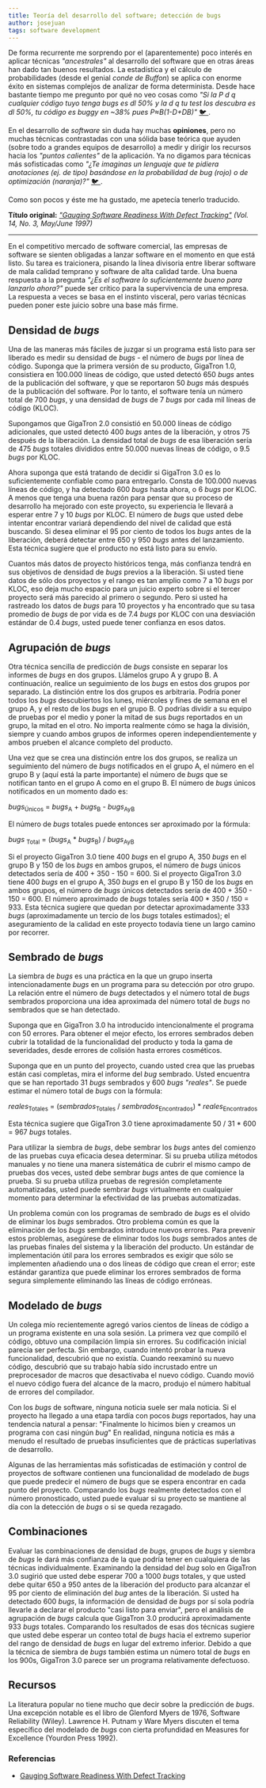 ```yaml
---
title: Teoría del desarrollo del software; detección de bugs
author: josejuan
tags: software development
---
```


De forma recurrente me sorprendo por el (aparentemente) poco interés en aplicar técnicas _"ancestrales"_ al desarrollo del software que en otras áreas han dado tan buenos resultados. La estadística y el cálculo de probabilidades (desde el genial _conde de Buffon_) se aplica con enorme éxito en sistemas complejos de analizar de forma determinista. Desde hace bastante tiempo me pregunto por qué no veo cosas como _"Si la P d q cualquier código tuyo tenga bugs es dl 50% y la d q tu test los descubra es dl 50%, tu código es buggy en ~38% pues P≈B(1-D+DB)"_ <a href="https://twitter.com/__josejuan__/status/648138545660620800">🐦 </a>.

En el desarrollo de _software_ sin duda hay muchas **opiniones**, pero no muchas técnicas contrastadas con una sólida base teórica que ayuden (sobre todo a grandes equipos de desarrollo) a medir y dirigir los recursos hacia los _"puntos calientes"_ de la aplicación. Ya no digamos para técnicas más sofisticadas como _"¿Te imaginas un lenguaje que te pidiera anotaciones (ej. de tipo) basándose en la probabilidad de bug (rojo) o de optimización (naranja)?"_ <a href="https://twitter.com/__josejuan__/status/406050784984309760">🐦 </a>.

Como son pocos y éste me ha gustado, me apetecía tenerlo traducido.

**Título original:** <a href="http://stevemcconnell.com/articles/gauging-software-readiness-with-defect-tracking/">_"Gauging Software Readiness With Defect Tracking"_</a> _(Vol. 14, No. 3, May/June 1997)_

-----------------------------------------------

En el competitivo mercado de software comercial, las empresas de software se sienten obligadas a lanzar software en el momento en que está listo. Su tarea es traicionera, pisando la línea divisoria entre liberar software de mala calidad temprano y software de alta calidad tarde. Una buena respuesta a la pregunta _"¿Es el software lo suficientemente bueno para lanzarlo ahora?"_ puede ser crítico para la supervivencia de una empresa. La respuesta a veces se basa en el instinto visceral, pero varias técnicas pueden poner este juicio sobre una base más firme.

## Densidad de _bugs_

Una de las maneras más fáciles de juzgar si un programa está listo para ser liberado es medir su densidad de _bugs_ - el número de _bugs_ por línea de código. Suponga que la primera versión de su producto, GigaTron 1.0, consistiera en 100.000 líneas de código, que usted detectó 650 _bugs_ antes de la publicación del software, y que se reportaron 50 _bugs_ más después de la publicación del software. Por lo tanto, el software tenía un número total de 700 _bugs_, y una densidad de _bugs_ de 7 _bugs_ por cada mil líneas de código (KLOC).

Supongamos que GigaTron 2.0 consistió en 50.000 líneas de código adicionales, que usted detectó 400 _bugs_ antes de la liberación, y otros 75 después de la liberación. La densidad total de _bugs_ de esa liberación sería de 475 _bugs_ totales divididos entre 50.000 nuevas líneas de código, o 9.5 _bugs_ por KLOC.

Ahora suponga que está tratando de decidir si GigaTron 3.0 es lo suficientemente confiable como para entregarlo. Consta de 100.000 nuevas líneas de código, y ha detectado 600 _bugs_ hasta ahora, o 6 _bugs_ por KLOC. A menos que tenga una buena razón para pensar que su proceso de desarrollo ha mejorado con este proyecto, su experiencia le llevará a esperar entre 7 y 10 _bugs_ por KLOC. El número de _bugs_ que usted debe intentar encontrar variará dependiendo del nivel de calidad que está buscando. Si desea eliminar el 95 por ciento de todos los _bugs_ antes de la liberación, deberá detectar entre 650 y 950 _bugs_ antes del lanzamiento. Esta técnica sugiere que el producto no está listo para su envío.

Cuantos más datos de proyecto históricos tenga, más confianza tendrá en sus objetivos de densidad de _bugs_ previos a la liberación. Si usted tiene datos de sólo dos proyectos y el rango es tan amplio como 7 a 10 _bugs_ por KLOC, eso deja mucho espacio para un juicio experto sobre si el tercer proyecto será más parecido al primero o segundo. Pero si usted ha rastreado los datos de _bugs_ para 10 proyectos y ha encontrado que su tasa promedio de _bugs_ de por vida es de 7.4 _bugs_ por KLOC con una desviación estándar de 0.4 _bugs_, usted puede tener confianza en esos datos.

## Agrupación de _bugs_

Otra técnica sencilla de predicción de _bugs_ consiste en separar los informes de _bugs_ en dos grupos. Llámelos grupo A y grupo B. A continuación, realice un seguimiento de los _bugs_ en estos dos grupos por separado. La distinción entre los dos grupos es arbitraria. Podría poner todos los _bugs_ descubiertos los lunes, miércoles y fines de semana en el grupo A, y el resto de los _bugs_ en el grupo B. O podrías dividir a su equipo de pruebas por el medio y poner la mitad de sus _bugs_ reportados en un grupo, la mitad en el otro. No importa realmente cómo se haga la división, siempre y cuando ambos grupos de informes operen independientemente y ambos prueben el alcance completo del producto.

Una vez que se crea una distinción entre los dos grupos, se realiza un seguimiento del número de _bugs_ notificados en el grupo A, el número en el grupo B y (aquí está la parte importante) el número de _bugs_ que se notifican tanto en el grupo A como en el grupo B. El número de _bugs_ únicos notificados en un momento dado es:

  _bugs_<sub>Únicos</sub> = _bugs_<sub>A</sub> + _bugs_<sub>B</sub> - _bugs_<sub>AyB</sub>

El número de _bugs_ totales puede entonces ser aproximado por la fórmula:

  _bugs_ <sub>Total</sub> = (_bugs_<sub>A</sub> * _bugs_<sub>B</sub>) / _bugs_<sub>AyB</sub>

Si el proyecto GigaTron 3.0 tiene 400 _bugs_ en el grupo A, 350 _bugs_ en el grupo B y 150 de los _bugs_ en ambos grupos, el número de _bugs_ únicos detectados sería de 400 + 350 - 150 = 600. Si el proyecto GigaTron 3.0 tiene 400 _bugs_ en el grupo A, 350 _bugs_ en el grupo B y 150 de los _bugs_ en ambos grupos, el número de _bugs_ únicos detectados sería de 400 + 350 - 150 = 600. El número aproximado de _bugs_ totales sería 400 * 350 / 150 = 933. Esta técnica sugiere que quedan por detectar aproximadamente 333 _bugs_ (aproximadamente un tercio de los _bugs_ totales estimados); el aseguramiento de la calidad en este proyecto todavía tiene un largo camino por recorrer.

## Sembrado de _bugs_

La siembra de _bugs_ es una práctica en la que un grupo inserta intencionadamente _bugs_ en un programa para su detección por otro grupo. La relación entre el número de _bugs_ detectados y el número total de _bugs_ sembrados proporciona una idea aproximada del número total de _bugs_ no sembrados que se han detectado.

Suponga que en GigaTron 3.0 ha introducido intencionalmente el programa con 50 errores. Para obtener el mejor efecto, los errores sembrados deben cubrir la totalidad de la funcionalidad del producto y toda la gama de severidades, desde errores de colisión hasta errores cosméticos.

Suponga que en un punto del proyecto, cuando usted crea que las pruebas están casi completas, mira el informe del _bug_ sembrado. Usted encuentra que se han reportado 31 _bugs_ sembrados y 600 _bugs_ _"reales"_. Se puede estimar el número total de _bugs_ con la fórmula:

  _reales_<sub>Totales</sub> = (_sembrados_<sub>Totales</sub> / _sembrados_<sub>Encontrados</sub>) * _reales_<sub>Encontrados</sub>

Esta técnica sugiere que GigaTron 3.0 tiene aproximadamente 50 / 31 * 600 = 967 _bugs_ totales.

Para utilizar la siembra de _bugs_, debe sembrar los _bugs_ antes del comienzo de las pruebas cuya eficacia desea determinar. Si su prueba utiliza métodos manuales y no tiene una manera sistemática de cubrir el mismo campo de pruebas dos veces, usted debe sembrar _bugs_ antes de que comience la prueba. Si su prueba utiliza pruebas de regresión completamente automatizadas, usted puede sembrar _bugs_ virtualmente en cualquier momento para determinar la efectividad de las pruebas automatizadas.

Un problema común con los programas de sembrado de _bugs_ es el olvido de eliminar los _bugs_ sembrados. Otro problema común es que la eliminación de los _bugs_ sembrados introduce nuevos errores. Para prevenir estos problemas, asegúrese de eliminar todos los _bugs_ sembrados antes de las pruebas finales del sistema y la liberación del producto. Un estándar de implementación útil para los errores sembrados es exigir que sólo se implementen añadiendo una o dos líneas de código que crean el error; este estándar garantiza que puede eliminar los errores sembrados de forma segura simplemente eliminando las líneas de código erróneas.

## Modelado de _bugs_

Un colega mío recientemente agregó varios cientos de líneas de código a un programa existente en una sola sesión. La primera vez que compiló el código, obtuvo una compilación limpia sin errores. Su codificación inicial parecía ser perfecta. Sin embargo, cuando intentó probar la nueva funcionalidad, descubrió que no existía. Cuando reexaminó su nuevo código, descubrió que su trabajo había sido incrustado entre un preprocesador de macros que desactivaba el nuevo código. Cuando movió el nuevo código fuera del alcance de la macro, produjo el número habitual de errores del compilador.

Con los _bugs_ de software, ninguna noticia suele ser mala noticia. Si el proyecto ha llegado a una etapa tardía con pocos _bugs_ reportados, hay una tendencia natural a pensar: "Finalmente lo hicimos bien y creamos un programa con casi ningún _bug_" En realidad, ninguna noticia es más a menudo el resultado de pruebas insuficientes que de prácticas superlativas de desarrollo.

Algunas de las herramientas más sofisticadas de estimación y control de proyectos de software contienen una funcionalidad de modelado de _bugs_ que puede predecir el número de _bugs_ que se espera encontrar en cada punto del proyecto. Comparando los _bugs_ realmente detectados con el número pronosticado, usted puede evaluar si su proyecto se mantiene al día con la detección de _bugs_ o si se queda rezagado.

## Combinaciones

Evaluar las combinaciones de densidad de _bugs_, grupos de _bugs_ y siembra de _bugs_ le dará más confianza de la que podría tener en cualquiera de las técnicas individualmente. Examinando la densidad del _bug_ solo en GigaTron 3.0 sugirió que usted debe esperar 700 a 1000 _bugs_ totales, y que usted debe quitar 650 a 950 antes de la liberación del producto para alcanzar el 95 por ciento de eliminación del _bug_ antes de la liberación. Si usted ha detectado 600 _bugs_, la información de densidad de _bugs_ por sí sola podría llevarle a declarar el producto "casi listo para enviar", pero el análisis de agrupación de _bugs_ calcula que GigaTron 3.0 producirá aproximadamente 933 _bugs_ totales. Comparando los resultados de esas dos técnicas sugiere que usted debe esperar un conteo total de _bugs_ hacia el extremo superior del rango de densidad de _bugs_ en lugar del extremo inferior. Debido a que la técnica de siembra de _bugs_ también estima un número total de _bugs_ en los 900s, GigaTron 3.0 parece ser un programa relativamente defectuoso.

## Recursos

La literatura popular no tiene mucho que decir sobre la predicción de _bugs_. Una excepción notable es el libro de Glenford Myers de 1976, Software Reliability (Wiley). Lawrence H. Putnam y Ware Myers discuten el tema específico del modelado de _bugs_ con cierta profundidad en Measures for Excellence (Yourdon Press 1992).


### Referencias

* [Gauging Software Readiness With Defect Tracking](http://stevemcconnell.com/articles/gauging-software-readiness-with-defect-tracking/)

